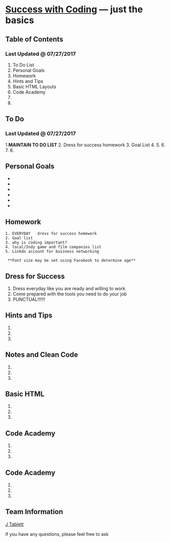 [Success with Coding](https://) — just the basics
==================================================

Table of Contents
--------------------------------------
### Last Updated @ 07/27/2017


1. To Do List
2. Personal Goals 
3. Homework
4. Hints and Tips
5. Basic HTML Layouts
6. Code Academy
7. 
8. 


To Do
--------------------------------------
### Last Updated @ 07/27/2017


1.**MAINTAIN TO DO LIST**
2. Dress for success homework
3. Goal List
4. 
5. 
6. 
7. 
8.

Personal Goals 
--------------------------------------

-
- 
- 
-
- 
- 

 
## Homework
```
1. EVERYDAY   dress for success homework
2. Goal list
3. why is coding important?
4. local/Indy game and film companies list
5. Linkdn account for buisness networking

 **Font size may be set using Facebook to determine age**
```


Dress for Success
--------------------------------------

 1. Dress everyday like you are ready and willing to work
 2. Come prepared with the tools you need to do your job
 3. PUNCTUAL!!!!!!


Hints and Tips
--------------------------------------

 1. 
 2. 
 3. 

Notes and Clean Code
--------------------------------------

 1.
 2. 
 3. 
 
 
 Basic HTML
--------------------------------------

 1. 
 2. 
 3. 
 
 Code Academy
--------------------------------------

 1.
 2. 
 3. 
 
  Code Academy
--------------------------------------

 1.
 2. 
 3. 
 
 
 
 

Team Information
----------
[J Tablett](https://github.com/geekwise-jennifer-tablett)


If you have any questions, please feel free to ask 
